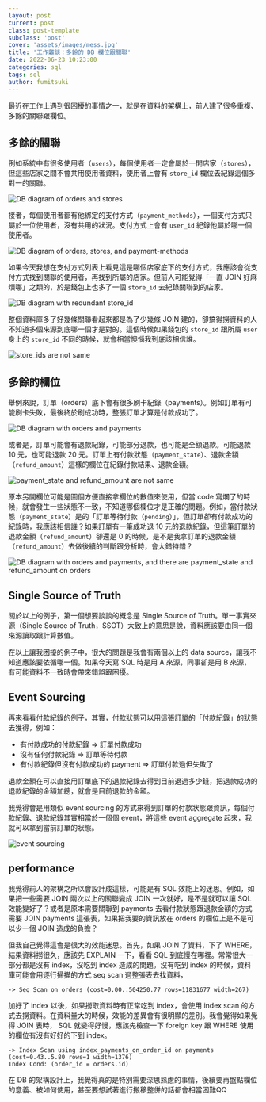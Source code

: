 ```yaml
---
layout: post
current: post
class: post-template
subclass: 'post'
cover: 'assets/images/mess.jpg'
title: '工作雜談：多餘的 DB 欄位跟關聯'
date: 2022-06-23 10:23:00
categories: sql
tags: sql
author: fumitsuki
---
```


最近在工作上遇到很困擾的事情之一，就是在資料的架構上，前人建了很多重複、多餘的關聯跟欄位。

## 多餘的關聯

例如系統中有很多使用者（`users`），每個使用者一定會屬於一間店家（`stores`），但這些店家之間不會共用使用者資料，使用者上會有 `store_id` 欄位去紀錄這個多對一的關聯。

![DB diagram of orders and stores](/blog/assets/images/20220623-order-store.png)

接者，每個使用者都有他綁定的支付方式（`payment_methods`），一個支付方式只屬於一位使用者，沒有共用的狀況。支付方式上會有 `user_id` 紀錄他屬於哪一個使用者。

![DB diagram of orders, stores, and payment-methods](/blog/assets/images/20220623-store-order-payment_method.png)

如果今天我想在支付方式列表上看見這是哪個店家底下的支付方式，我應該會從支付方式找到關聯的使用者，再找到所屬的店家。但前人可能覺得「一直 JOIN 好麻煩哪」之類的，於是錢包上也多了一個 `store_id` 去紀錄關聯到的店家。

![DB diagram with redundant store_id](/blog/assets/images/20220623-storeid-redundant.png)

整個資料庫多了好幾條關聯看起來都是為了少幾條 JOIN 建的，卻搞得撈資料的人不知道多個來源到底哪一個才是對的。這個時候如果錢包的 `store_id` 跟所屬 `user` 身上的 `store_id` 不同的時候，就會相當懊惱我到底該相信誰。

![store_ids are not same](/blog/assets/images/20220623-user-payment-method-problem.png)

## 多餘的欄位

舉例來說，訂單（orders）底下會有很多刷卡紀錄（payments）。例如訂單有可能刷卡失敗，最後終於刷成功時，整張訂單才算是付款成功了。

![DB diagram with orders and payments](/blog/assets/images/20220623-order-payment.png)

或者是，訂單可能會有退款紀錄，可能部分退款，也可能是全額退款。可能退款 10 元，也可能退款 20 元。訂單上有付款狀態（`payment_state`）、退款金額（`refund_amount`）這樣的欄位在紀錄付款結果、退款金額。

![payment_state and refund_amount are not same](/blog/assets/images/20220623-order-payment-problem.png)

原本另開欄位可能是圖個方便直接拿欄位的數值來使用，但當 code 寫爛了的時候，就會發生一些狀態不一致，不知道哪個欄位才是正確的問題。例如，當付款狀態（`payment_state`）是的「訂單等待付款（`pending`）」，但訂單卻有付款成功的紀錄時，我應該相信誰？如果訂單有一筆成功退 10 元的退款紀錄，但這筆訂單的退款金額（`refund_amount`）卻還是 0 的時候，是不是我拿訂單的退款金額（`refund_amount`）去做後續的判斷跟分析時，會大錯特錯？

![DB diagram with orders and payments, and there are payment_state and refund_amount on orders](/blog/assets/images/20220623-order-payment2.png)

## Single Source of Truth

關於以上的例子，第一個想要談談的概念是 Single Source of Truth。單一事實來源（Single Source of Truth，SSOT）大致上的意思是說，資料應該要由同一個來源讀取跟計算數值。

在以上讓我困擾的例子中，很大的問題是我會有兩個以上的 data source，讓我不知道應該要依循哪一個。如果今天寫 SQL 時是用 A 來源，同事卻是用 B 來源，有可能資料不一致時會帶來錯誤跟困擾。

## Event Sourcing

再來看看付款紀錄的例子，其實，付款狀態可以用這張訂單的「付款紀錄」的狀態去獲得，例如：
- 有付款成功的付款紀錄 => 訂單付款成功
- 沒有任何付款紀錄 => 訂單等待付款
- 有付款紀錄但沒有付款成功的 payment => 訂單付款過但失敗了

退款金額在可以直接用訂單底下的退款紀錄去得到目前退過多少錢，把退款成功的退款紀錄的金額加總，就會是目前退款的金額。

我覺得會是用類似 event sourcing 的方式來得到訂單的付款狀態跟資訊，每個付款紀錄、退款紀錄其實相當於一個個 event，將這些 event aggregate 起來，我就可以拿到當前訂單的狀態。

![event sourcing](/blog/assets/images/20220623-event-sourcing.png)

## performance

我覺得前人的架構之所以會設計成這樣，可能是有 SQL 效能上的迷思。例如，如果把一些需要 JOIN 兩次以上的關聯變成 JOIN 一次就好，是不是就可以讓 SQL 效能變好了？或者是原本需要關聯到 payments 去看付款狀態跟退款金額的方式需要 JOIN payments 這張表，如果把我要的資訊放在 orders 的欄位上是不是可以少一個 JOIN 造成的負擔？

但我自己覺得這會是很大的效能迷思。首先，如果 JOIN 了資料，下了 WHERE，結果資料撈很久，應該先 EXPLAIN 一下，看看 SQL 到底慢在哪裡。常常很大一部分都是沒有 index，沒吃到 index 造成的問題。沒有吃到 index 的時候，資料庫可能會用逐行掃描的方式 seq scan 過整張表去找資料，

```
-> Seq Scan on orders (cost=0.00..504250.77 rows=11831677 width=267)
```

加好了 index 以後，如果撈取資料時有正常吃到 index，會使用 index scan 的方式去撈資料。在資料量大的時候，效能的差異會有很明顯的差別。我會覺得如果覺得 JOIN 表時， SQL 就變得好慢，應該先檢查一下 foreign key 跟 WHERE 使用的欄位有沒有好好的下到 index。
```
-> Index Scan using index_payments_on_order_id on payments (cost=0.43..5.80 rows=1 width=1376)
Index Cond: (order_id = orders.id)
```

在 DB 的架構設計上，我覺得真的是特別需要深思熟慮的事情，後續要再盤點欄位的意義、被如何使用，甚至要想試著進行搬移整併的話都會相當困難QQ

